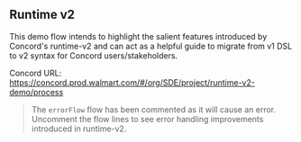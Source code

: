 ## Runtime v2

This demo flow intends to highlight the salient features introduced by Concord's runtime-v2 and can act as a helpful
guide to migrate from v1 DSL to v2 syntax for Concord users/stakeholders.

Concord URL: https://concord.prod.walmart.com/#/org/SDE/project/runtime-v2-demo/process

> The `errorFlow` flow has been commented as it will cause an error. Uncomment the flow lines
> to see error handling improvements introduced in runtime-v2.


